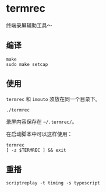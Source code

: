 # termrec
终端录屏辅助工具～

## 编译

```
make
sudo make setcap
```

## 使用

`termrec` 和 `imouto` 须放在同一个目录下。

```
./termrec
```
录屏内容保存在 `~/.termrec/`。

在启动脚本中可以这样使用：
```
termrec
[ -z $TERMREC ] && exit
```

## 重播

```
scriptreplay -t timing -s typescript
```

